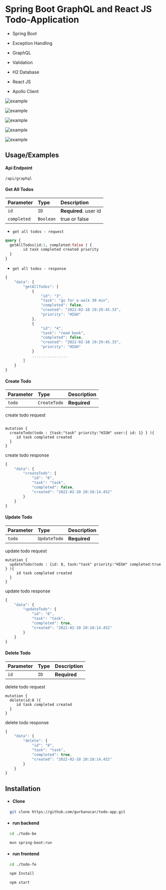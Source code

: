 
# Spring Boot GraphQL and React JS Todo-Application


- Spring Boot
- Exception Handling
- GraphQL
- Validation
- H2 Database

- React JS
- Apollo Client



![example](./images/example.gif)

![example](./images/ex1.gif)

![example](./images/ex2.png)

![example](./images/ex3.png)

![example](./images/ex4.png)



## Usage/Examples

#### Api Endpoint
`/api/graphql`

#### Get All Todos


| Parameter | Type     | Description                |
| :-------- | :------- | :------------------------- |
| `id` | `ID` | **Required**. user id |
| `completed` | `Boolean` |  true or false|


- `get all todos - request`
```graphql
query {
  getAllTodos(id:1, completed:false ) {
        id task completed created priority
  }
}
```

- `get all todos - response`
```javascript
{
    "data": {
        "getAllTodos": [
            {
                "id": "3",
                "task": "go for a walk 30 min",
                "completed": false,
                "created": "2022-02-10 19:29:45.33",
                "priority": "HIGH"
            },
            {
                "id": "4",
                "task": "read book",
                "completed": false,
                "created": "2022-02-10 19:29:45.33",
                "priority": "HIGH"
            }
            ................
        ]
    }
}
```

#### Create Todo

| Parameter | Type     | Description                |
| :-------- | :------- | :------------------------- |
| `todo` | `CreateTodo` | **Required** |

create todo request

```

mutation {
  createTodo(todo : {task:"task" priority:"HIGH" user:{ id: 1} } ){
     id task completed created 
  }
}
```
create todo response

```javascript
{
    "data": {
        "createTodo": {
            "id": "8",
            "task": "task",
            "completed": false,
            "created": "2022-02-10 20:18:14.452"
        }
    }
}
```


#### Update Todo

| Parameter | Type     | Description                |
| :-------- | :------- | :------------------------- |
| `todo` | `UpdateTodo` | **Required** |

update todo request

```
mutation {
  updateTodo(todo : {id: 8, task:"task" priority:"HIGH" completed:true } ){
     id task completed created 
  }
}
```
update todo response

```javascript
{
    "data": {
        "updateTodo": {
            "id": "8",
            "task": "task",
            "completed": true,
            "created": "2022-02-10 20:18:14.452"
        }
    }
}
```

#### Delete Todo

| Parameter | Type     | Description                |
| :-------- | :------- | :------------------------- |
| `id` | `ID` | **Required** |

delete todo request

```
mutation {
  delete(id:8 ){
     id task completed created 
  }
}
```
delete todo response

```javascript
{
    "data": {
        "delete": {
            "id": "8",
            "task": "task",
            "completed": true,
            "created": "2022-02-10 20:18:14.452"
        }
    }
}
```

## Installation

- #### Clone

```bash
  git clone https://github.com/gurkanucar/todo-app.git
```

- #### run backend

```bash
  cd ./todo-be

  mvn spring-boot:run
```
    

- #### run frontend

```bash
  cd ./todo-fe

  npm Install

  npm start

```
    